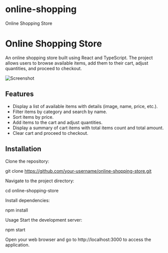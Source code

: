 # online-shopping
Online Shopping Store

# Online Shopping Store

An online shopping store built using React and TypeScript. The project allows users to browse available items, add them to their cart, adjust quantities, and proceed to checkout.

![Screenshot](./Screenshot.png)

## Features

- Display a list of available items with details (image, name, price, etc.).
- Filter items by category and search by name.
- Sort items by price.
- Add items to the cart and adjust quantities.
- Display a summary of cart items with total items count and total amount.
- Clear cart and proceed to checkout.

## Installation

Clone the repository:

git clone https://github.com/your-username/online-shopping-store.git

Navigate to the project directory:

cd online-shopping-store

Install dependencies:

npm install

Usage
Start the development server:

npm start

Open your web browser and go to http://localhost:3000 to access the application.

